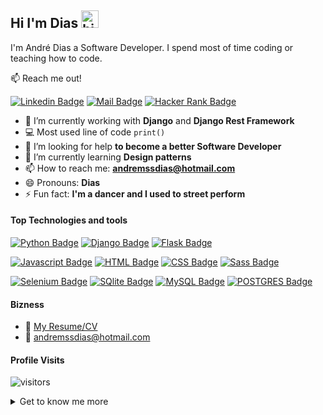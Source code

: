 ## Hi I'm Dias <img src="https://user-images.githubusercontent.com/1303154/88677602-1635ba80-d120-11ea-84d8-d263ba5fc3c0.gif" width="28px" alt="hi">

I'm André Dias a Software Developer. I spend most of time coding or teaching how to code.

:mailbox: Reach me out!


[![Linkedin Badge](https://img.shields.io/badge/-André_Dias-0e76a8?style=flat&labelColor=0e76a8&logo=linkedin&logoColor=white)](https://www.linkedin.com/in/dias-webdev/)
[![Mail Badge](https://img.shields.io/badge/-amssdias@hotmail.com-0078D4?style=flat&labelColor=0078D4&logo=microsoft-outlook&logoColor=white)](mailto:andremssdias@hotmail.com)
[![Hacker Rank Badge](https://img.shields.io/badge/-HackerRank-2EC866?style=flat&labelColor=2EC866&logo=HackerRank&logoColor=white)](https://www.hackerrank.com/andremssdias)

<!-- TODO: Add last video link -->

- 🔭 I’m currently working with **Django** and **Django Rest Framework**
- :computer: Most used line of code `print()`
- 🤔 I’m looking for help **to become a better Software Developer**
- 🌱 I’m currently learning **Design patterns**
- 📫 How to reach me: **andremssdias@hotmail.com**
- 😄 Pronouns: **Dias**
- ⚡ Fun fact: **I'm a dancer and I used to street perform**

#### Top Technologies and tools

<!-- TODO: Make technologies links takes you to repositories -->

[![Python Badge](https://img.shields.io/badge/-Python-3776AB?style=for-the-badge&labelColor=black&logo=python&logoColor=white)](#) 
[![Django Badge](https://img.shields.io/badge/-Django-092E20?style=for-the-badge&labelColor=black&logo=django&logoColor=white)](#) 
[![Flask Badge](https://img.shields.io/badge/-Flask-000000?style=for-the-badge&labelColor=black&logo=flask&logoColor=white)](#) 

[![Javascript Badge](https://img.shields.io/badge/-Javascript-F0DB4F?style=for-the-badge&labelColor=black&logo=javascript&logoColor=F0DB4F)](#)
[![HTML Badge](https://img.shields.io/badge/-HTML5-E34F26?style=for-the-badge&labelColor=black&logo=html5&logoColor=white)](#)
[![CSS Badge](https://img.shields.io/badge/-css3-1572B6?style=for-the-badge&labelColor=black&logo=css3&logoColor=white)](#)
[![Sass Badge](https://img.shields.io/badge/-Sass-CC6699?style=for-the-badge&labelColor=black&logo=sass&logoColor=white)](#) 

[![Selenium Badge](https://img.shields.io/badge/-selenium-43B02A?style=for-the-badge&labelColor=black&logo=selenium&logoColor=white)](#) 
[![SQlite Badge](https://img.shields.io/badge/-SQlite-003B57?style=for-the-badge&labelColor=black&logo=SQLite&logoColor=white)](#) 
[![MySQL Badge](https://img.shields.io/badge/-MySQL-4479A1?style=for-the-badge&labelColor=black&logo=MySQL&logoColor=white)](#) 
[![POSTGRES Badge](https://img.shields.io/badge/-Postgres-4169E1?style=for-the-badge&labelColor=black&logo=PostgreSQL&logoColor=white)](#) 



#### Bizness
- :paperclip: [My Resume/CV](https://github.com/amssdias/amssdias/blob/master/resume/CV-Andre-Dias-Developer.pdf)
- :email: andremssdias@hotmail.com


#### Profile Visits 

![visitors](https://visitor-badge.glitch.me/badge?page_id=amssdias.amssdias)

<details>
	<summary>
    	Get to know me more
    </summary>

I enjoy a lot learning new ways to program so I can progress more as a software developer. Usually I tend to make small projects to always test my new skills.

Teaching made me evolve much more as a developer and learn very well the foundations of programming.

#### Git hub Stats
[![Anurag's GitHub stats](https://github-readme-stats.vercel.app/api?username=amssdias&hide=contribs,prs&theme=tokyonight)](https://github.com/anuraghazra/github-readme-stats)

</details>



